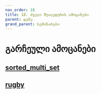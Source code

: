 ```yaml
---
nav_order: 18
title: 18. ძველი შუალედურის ამოცანები
parent: დემე
grand_parent: სემინარები
---
```


# გარჩეული ამოცანები

## [sorted_multi_set](../../../../exercises/midterms/sorted_multi_set/README.html)

## [rugby](../../../../exercises/midterms/bits_rugby/README.html)
